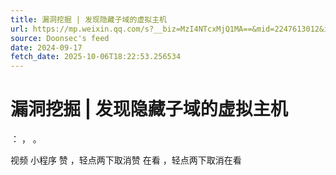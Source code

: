 ```yaml
---
title: 漏洞挖掘 | 发现隐藏子域的虚拟主机
url: https://mp.weixin.qq.com/s?__biz=MzI4NTcxMjQ1MA==&mid=2247613012&idx=1&sn=48f79244af863de979f6f28ffc191ddc
source: Doonsec's feed
date: 2024-09-17
fetch_date: 2025-10-06T18:22:53.256534
---
```


# 漏洞挖掘 | 发现隐藏子域的虚拟主机

：
，
。

视频
小程序
赞
，轻点两下取消赞
在看
，轻点两下取消在看